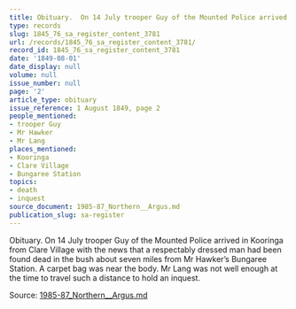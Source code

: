 ```yaml
---
title: Obituary.  On 14 July trooper Guy of the Mounted Police arrived in Kooringa
type: records
slug: 1845_76_sa_register_content_3781
url: /records/1845_76_sa_register_content_3781/
record_id: 1845_76_sa_register_content_3781
date: '1849-08-01'
date_display: null
volume: null
issue_number: null
page: '2'
article_type: obituary
issue_reference: 1 August 1849, page 2
people_mentioned:
- trooper Guy
- Mr Hawker
- Mr Lang
places_mentioned:
- Kooringa
- Clare Village
- Bungaree Station
topics:
- death
- inquest
source_document: 1985-87_Northern__Argus.md
publication_slug: sa-register
---
```


Obituary.  On 14 July trooper Guy of the Mounted Police arrived in Kooringa from Clare Village with the news that a respectably dressed man had been found dead in the bush about seven miles from Mr Hawker’s Bungaree Station.  A carpet bag was near the body.  Mr Lang was not well enough at the time to travel such a distance to hold an inquest.

Source: [1985-87_Northern__Argus.md](/downloads/markdown/1985-87_Northern__Argus.md)
